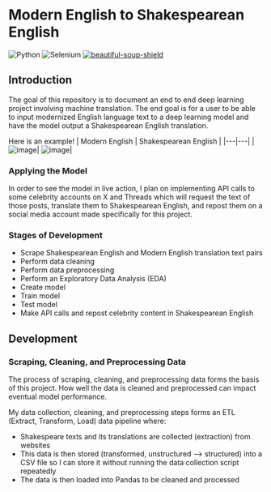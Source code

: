 # Modern English to Shakespearean English 
![Python](https://img.shields.io/badge/python-3670A0?style=for-the-badge&logo=python&logoColor=ffdd54)
![Selenium](https://img.shields.io/badge/-selenium-%43B02A?style=for-the-badge&logo=selenium&logoColor=white)
[![beautiful-soup-shield][beautifulsoup-shield]][beautifulsoup-url]



## Introduction 
The goal of this repository is to document an end to end deep learning project involving machine translation. The end goal
is for a user to be able to input modernized English language text to a deep learning model and have the model output
a Shakespearean English translation. 

Here is an example! 
| Modern English  | Shakespearean English  |
|---|---|
| ![image](https://github.com/DiscoDoggy/shakespeare_translation/assets/110149934/12f4bd84-a4b3-4131-92a6-dcc34ffe160d)| ![image](https://github.com/DiscoDoggy/shakespeare_translation/assets/110149934/efd1f957-8f67-4224-815a-6d8e06f10c24)| 

### Applying the Model 
In order to see the model in live action, I plan on implementing API calls to some celebrity accounts on
X and Threads which will request the text of those posts, translate them to Shakespearean English, and repost them on a social media account
made specifically for this project. 

### Stages of Development 
* Scrape Shakespearean English and Modern English translation text pairs
* Perform data cleaning
* Perform data preprocessing
* Perform an Exploratory Data Analysis (EDA)
* Create model
* Train model
* Test model
* Make API calls and repost celebrity content in Shakespearean English

## Development 
### Scraping, Cleaning, and Preprocessing Data 
The process of scraping, cleaning, and preprocessing data forms the basis of this project. How well the data is cleaned and preprocessed can impact
eventual model performance. 

My data collection, cleaning, and preprocessing steps forms an ETL (Extract, Transform, Load) data pipeline where: 
* Shakespeare texts and its translations are collected (extraction) from websites
* This data is then stored (transformed, unstructured --> structured) into a CSV file so I can store it without running the data collection script repeatedly
* The data is then loaded into Pandas to be cleaned and processed


[beautifulsoup-shield]: https://img.shields.io/badge/-BEAUTIFULSOUP-blue?style=for-the-badge
[beautifulsoup-url]: https://www.crummy.com/software/BeautifulSoup/bs4/doc/

